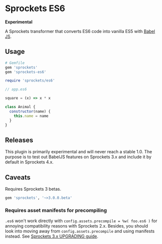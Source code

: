 # Sprockets ES6

**Experimental**

A Sprockets transformer that converts ES6 code into vanilla ES5 with [Babel JS](https://babeljs.io).

## Usage

``` ruby
# Gemfile
gem 'sprockets'
gem 'sprockets-es6'
```


``` ruby
require 'sprockets/es6'
```

``` js
// app.es6

square = (x) => x * x

class Animal {
  constructor(name) {
    this.name = name
  }
}
```

## Releases

This plugin is primarily experimental and will never reach a stable 1.0. The
purpose is to test out BabelJS features on Sprockets 3.x and include it by default
in Sprockets 4.x.

## Caveats

Requires Sprockets 3 betas.

``` ruby
gem 'sprockets', '~>3.0.0.beta'
```

### Requires asset manifests for precompiling

`.es6` won't work directly with `config.assets.precompile = %w( foo.es6 )` for annoying compatibility reasons with Sprockets 2.x. Besides, you should look into moving away from `config.assets.precompile` and using manifests instead. See [Sprockets 3.x UPGRADING guide](https://github.com/rails/sprockets/blob/master/UPGRADING.md#preference-for-asset-manifest-and-links).
